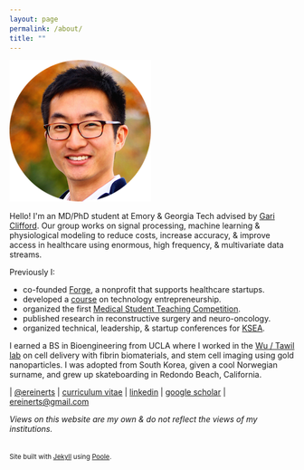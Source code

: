 ```yaml
---
layout: page
permalink: /about/
title: ""
---
```


<img src="/images/erik.png">

Hello! I'm an MD/PhD student at Emory & Georgia Tech advised by [Gari Clifford](http://gdclifford.info/gari). Our group works on signal processing, machine learning & physiological modeling to reduce costs, increase accuracy, & improve access in healthcare using enormous, high frequency, & multivariate data streams.

Previously I:

+ co-founded [Forge](http://forgehealth.org), a nonprofit that supports healthcare startups.
+ developed a [course](http://erikreinertsen.com/iemed/) on technology entrepreneurship.
+ organized the first [Medical Student Teaching Competition](http://emorymstc.com/).
+ published research in reconstructive surgery and neuro-oncology.
+ organized technical, leadership, & startup conferences for [KSEA](http://ksea.org/).

I earned a BS in Bioengineering from UCLA where I worked in the [Wu / Tawil lab](http://wulab.seas.ucla.edu/) on cell delivery with fibrin biomaterials, and stem cell imaging using gold nanoparticles. I was adopted from South Korea, given a cool Norwegian surname, and grew up skateboarding in Redondo Beach, California.

<i class="fa fa-twitter"></i> | [@ereinerts](http://www.twitter.com/ereinerts)
<i class="fa fa-file-text"></i> | [curriculum vitae](https://dl.dropboxusercontent.com/u/1102315/Erik%20Reinertsen%20CV.pdf)
<i class="fa fa-linkedin"></i> | [linkedin](http://www.linkedin.com/in/erikreinertsen/)
<i class="fa fa-graduation-cap"></i> | [google scholar](https://scholar.google.com/citations?user=iFS2ETsAAAAJ&hl=en&oi=ao)
<i class="fa fa-envelope"></i> | <a href="mailto:ereinerts@gmail.com">ereinerts@gmail.com</a>

*Views on this website are my own & do not reflect the views of my institutions.*

<footer class="footer">
<small><br>
Site built with <a href="http://jekyllrb.com/" target="_blank">Jekyll</a> using <a href="http://getpoole.com/" target="_blank">Poole</a>.
</small>
</footer>
